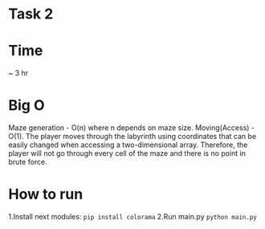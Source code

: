 # Task 2
# Time
~ 3 hr
# Big O
Maze generation - O(n) where n depends on maze size.
Moving(Access) - O(1). The player moves through the labyrinth using coordinates that can be easily changed when accessing a two-dimensional array. Therefore, the player will not go through every cell of the maze and there is no point in brute force.
# How to run
1.Install next modules:
    ```
    pip install colorama
    ```
2.Run main.py
    ```
    python main.py
    ```
